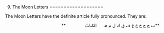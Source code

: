 9. The Moon Letters
===================

The Moon Letters have the definite article fully pronounced. They are:

<p dir="rtl">
**ب ج ح خ ع غ ف ق ك ل م هـ      الکتابُ                **
</p>


